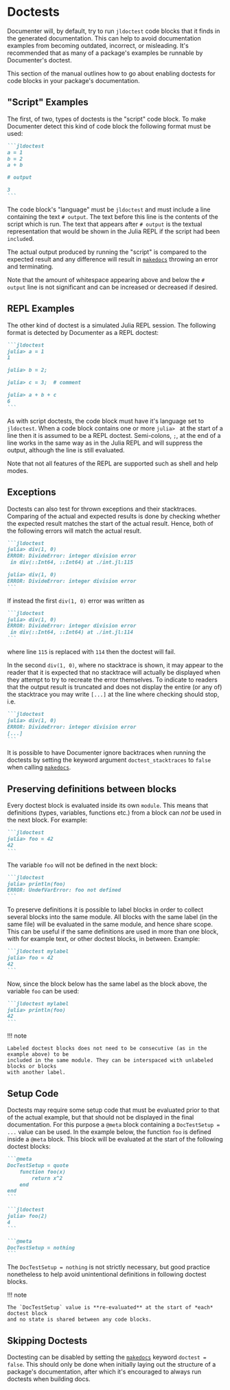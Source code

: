 # Doctests

Documenter will, by default, try to run `jldoctest` code blocks that it finds in the generated
documentation. This can help to avoid documentation examples from becoming outdated,
incorrect, or misleading. It's recommended that as many of a package's examples be runnable
by Documenter's doctest.

This section of the manual outlines how to go about enabling doctests for code blocks in
your package's documentation.

## "Script" Examples

The first, of two, types of doctests is the "script" code block. To make Documenter detect
this kind of code block the following format must be used:

````markdown
```jldoctest
a = 1
b = 2
a + b

# output

3
```
````

The code block's "language" must be `jldoctest` and must include a line containing the text `#
output`. The text before this line is the contents of the script which is run. The text that
appears after `# output` is the textual representation that would be shown in the Julia REPL
if the script had been `include`d.

The actual output produced by running the "script" is compared to the expected result and
any difference will result in [`makedocs`](@ref) throwing an error and terminating.

Note that the amount of whitespace appearing above and below the `# output` line is not
significant and can be increased or decreased if desired.

## REPL Examples

The other kind of doctest is a simulated Julia REPL session. The following format is
detected by Documenter as a REPL doctest:

````markdown
```jldoctest
julia> a = 1
1

julia> b = 2;

julia> c = 3;  # comment

julia> a + b + c
6
```
````

As with script doctests, the code block must have it's language set to `jldoctest`. When a code
block contains one or more `julia> ` at the start of a line then it is assumed to be a REPL
doctest. Semi-colons, `;`, at the end of a line works in the same way as in the Julia REPL
and will suppress the output, although the line is still evaluated.

Note that not all features of the REPL are supported such as shell and help modes.

## Exceptions

Doctests can also test for thrown exceptions and their stacktraces. Comparing of the actual
and expected results is done by checking whether the expected result matches the start of
the actual result. Hence, both of the following errors will match the actual result.

````markdown
```jldoctest
julia> div(1, 0)
ERROR: DivideError: integer division error
 in div(::Int64, ::Int64) at ./int.jl:115

julia> div(1, 0)
ERROR: DivideError: integer division error
```
````

If instead the first `div(1, 0)` error was written as

````markdown
```jldoctest
julia> div(1, 0)
ERROR: DivideError: integer division error
 in div(::Int64, ::Int64) at ./int.jl:114
```
````

where line `115` is replaced with `114` then the doctest will fail.

In the second `div(1, 0)`, where no stacktrace is shown, it may appear to the reader that
it is expected that no stacktrace will actually be displayed when they attempt to try to
recreate the error themselves. To indicate to readers that the output result is truncated
and does not display the entire (or any of) the stacktrace you may write `[...]` at the
line where checking should stop, i.e.

````markdown
```jldoctest
julia> div(1, 0)
ERROR: DivideError: integer division error
[...]
```
````

It is possible to have Documenter ignore backtraces when running the doctests by setting
the keyword argument `doctest_stacktraces` to `false` when calling [`makedocs`](@ref).

## Preserving definitions between blocks

Every doctest block is evaluated inside its own `module`. This means that definitions
(types, variables, functions etc.) from a block can *not* be used in the next block.
For example:

````markdown
```jldoctest
julia> foo = 42
42
```
````

The variable `foo` will not be defined in the next block:

````markdown
```jldoctest
julia> println(foo)
ERROR: UndefVarError: foo not defined
```
````

To preserve definitions it is possible to label blocks in order to collect several blocks
into the same module. All blocks with the same label (in the same file) will be evaluated
in the same module, and hence share scope. This can be useful if the same definitions are
used in more than one block, with for example text, or other doctest blocks, in between.
Example:

````markdown
```jldoctest mylabel
julia> foo = 42
42
```
````

Now, since the block below has the same label as the block above, the variable `foo` can
be used:

````markdown
```jldoctest mylabel
julia> println(foo)
42
```
````

!!! note

    Labeled doctest blocks does not need to be consecutive (as in the example above) to be
    included in the same module. They can be interspaced with unlabeled blocks or blocks
    with another label.

## Setup Code

Doctests may require some setup code that must be evaluated prior to that of the actual
example, but that should not be displayed in the final documentation. For this purpose a
`@meta` block containing a `DocTestSetup = ...` value can be used. In the example below,
the function `foo` is defined inside a `@meta` block. This block will be evaluated at
the start of the following doctest blocks:

````markdown
```@meta
DocTestSetup = quote
    function foo(x)
        return x^2
    end
end
```

```jldoctest
julia> foo(2)
4
```

```@meta
DocTestSetup = nothing
```
````

The `DocTestSetup = nothing` is not strictly necessary, but good practice nonetheless to
help avoid unintentional definitions in following doctest blocks.

!!! note

    The `DocTestSetup` value is **re-evaluated** at the start of *each* doctest block
    and no state is shared between any code blocks.

## Skipping Doctests

Doctesting can be disabled by setting the [`makedocs`](@ref) keyword `doctest = false`.
This should only be done when initially laying out the structure of a package's
documentation, after which it's encouraged to always run doctests when building docs.
